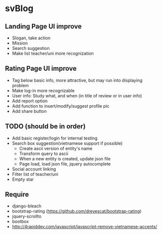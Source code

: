 # svBlog

## Landing Page UI improve

* Slogan, take action
* Mission
* Search suggestion
* Make list teacher/uni more recognization

## Rating Page UI improve

* Tag below basic info, more attractive, but may run into displaying problem
* Make log-in more recognizable
* User info: Study what, and when (in title of review or in user info)
* Add report option
* Add function to insert/modify/suggest profile pic
* Add share button

## TODO (should be in order)

* Add basic register/login for internal testing
* Search box suggestion(vietnamese support if possible)
  * Create ascii version of entity's name
  * Transform query to ascii
  * When a new entity is created, update json file
  * Page load, load json file, jquery autocomplete
* Social account linking
* Filter list of teacher/uni
* Empty star
  
## Require
* django-bleach
* bootstrap-rating (https://github.com/dreyescat/bootstrap-rating)
* jquery-scrollto
* bootbox
* http://4rapiddev.com/javascript/javascript-remove-vietnamese-accents/